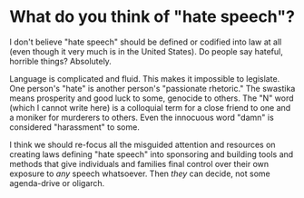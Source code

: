 # What do you think of "hate speech"?

I don't believe "hate speech" should be defined or codified into law at
all (even though it very much is in the United States). Do people say
hateful, horrible things? Absolutely.

Language is complicated and fluid. This makes it impossible to
legislate. One person's "hate" is another person's "passionate
rhetoric." The swastika means prosperity and good luck to some, genocide
to others. The "N" word (which I cannot write here) is a colloquial term
for a close friend to one and a moniker for murderers to others. Even
the innocuous word "damn" is considered "harassment" to some.

I think we should re-focus all the misguided attention and resources on
creating laws defining "hate speech" into sponsoring and building tools
and methods that give individuals and families final control over their
own exposure to *any* speech whatsoever. Then *they* can decide, not
some agenda-drive or oligarch.
